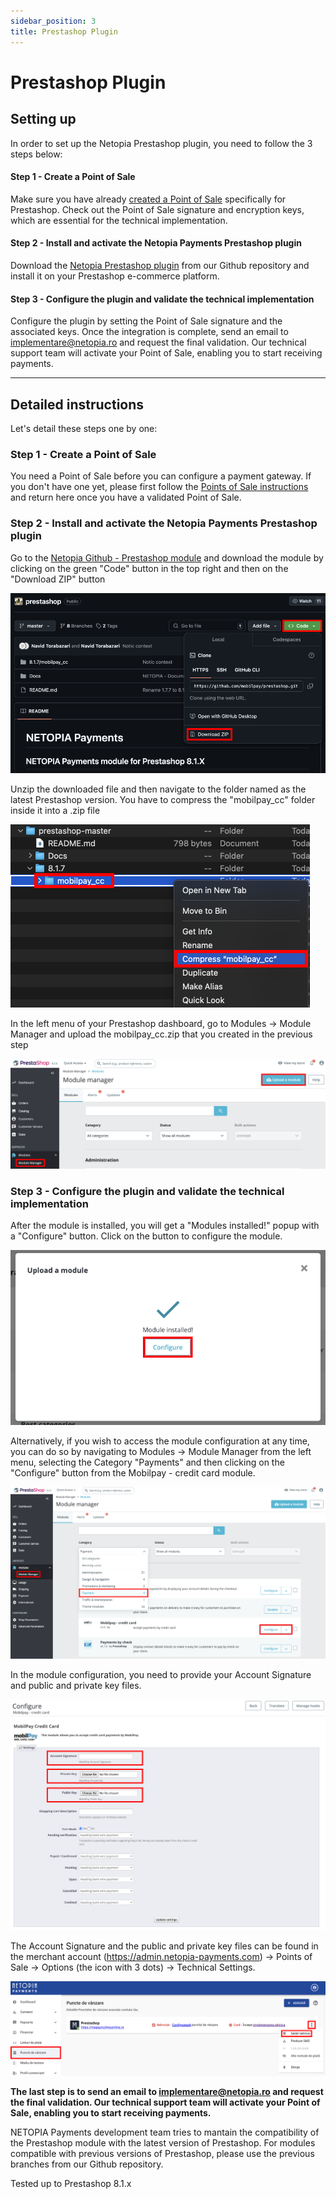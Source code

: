 ```yaml
---
sidebar_position: 3
title: Prestashop Plugin
---
```


# Prestashop Plugin

## Setting up

In order to set up the Netopia Prestashop plugin, you need to follow the 3 steps below:

#### Step 1 - Create a Point of Sale

Make sure you have already [created a Point of Sale](/docs/get-started/03-point-of-sale.md) specifically for Prestashop. Check out the Point of Sale signature and encryption keys, which are essential for the technical implementation.

#### Step 2 - Install and activate the Netopia Payments Prestashop plugin

Download the [Netopia Prestashop plugin](https://github.com/mobilpay/prestashop) from our Github repository and install it on your Prestashop e-commerce platform.

#### Step 3 - Configure the plugin and validate the technical implementation

Configure the plugin by setting the Point of Sale signature and the associated keys. Once the integration is complete, send an email to implementare@netopia.ro and request the final validation. Our technical support team will activate your Point of Sale, enabling you to start receiving payments.

---

## Detailed instructions

Let's detail these steps one by one:

### Step 1 - Create a Point of Sale

You need a Point of Sale before you can configure a payment gateway. If you don't have one yet, please first follow the [Points of Sale instructions](/docs/get-started/03-point-of-sale.md) and return here once you have a validated Point of Sale.

### Step 2 - Install and activate the Netopia Payments Prestashop plugin

Go to the [Netopia Github - Prestashop module](https://github.com/mobilpay/prestashop) and download the module by clicking on the green "Code" button in the top right and then on the "Download ZIP" button

![Step two](../../static/img/prestashop/prestashop-plugin-1.png)

Unzip the downloaded file and then navigate to the folder named as the latest Prestashop version. You have to compress the "mobilpay_cc" folder inside it into a .zip file

![Step three](../../static/img/prestashop/prestashop-plugin-2.png)

In the left menu of your Prestashop dashboard, go to Modules -> Module Manager and upload the mobilpay_cc.zip that you created in the previous step

![Step four](../../static/img/prestashop/prestashop-plugin-3.png)

### Step 3 - Configure the plugin and validate the technical implementation

After the module is installed, you will get a "Modules installed!" popup with a "Configure" button. Click on the button to configure the module.

![Step five](../../static/img/prestashop/prestashop-plugin-4.png)

Alternatively, if you wish to access the module configuration at any time, you can do so by navigating to Modules -> Module Manager from the left menu, selecting the Category "Payments" and then clicking on the "Configure" button from the Mobilpay - credit card module.

![Step five](../../static/img/prestashop/prestashop-plugin-6.png)

In the module configuration, you need to provide your Account Signature and public and private key files.

![Step six](../../static/img/prestashop/prestashop-plugin-5.png)

The Account Signature and the public and private key files can be found in the merchant account (https://admin.netopia-payments.com) → Points of Sale → Options (the icon with 3 dots) → Technical Settings.

![Step seven](../../static/img/prestashop/prestashop-plugin-7.png)

**The last step is to send an email to implementare@netopia.ro and request the final validation. Our technical support team will activate your Point of Sale, enabling you to start receiving payments.**

NETOPIA Payments development team tries to mantain the compatibility of the Prestashop module with the latest version of Prestashop. For modules compatible with previous versions of Prestashop, please use the previous branches from our Github repository.

Tested up to Prestashop 8.1.x
